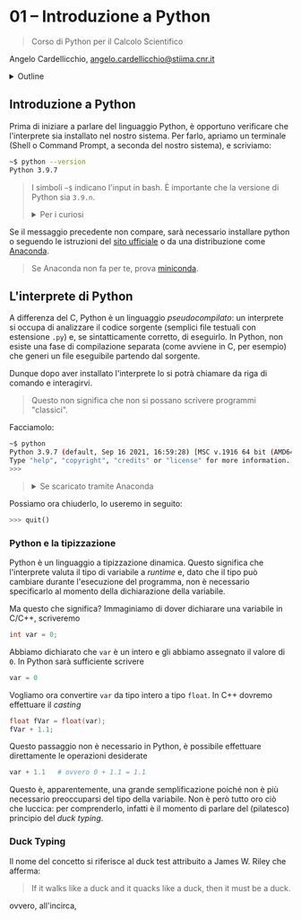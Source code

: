 # 01 – Introduzione a Python

> Corso di Python per il Calcolo Scientifico

Angelo Cardellicchio, angelo.cardellicchio@stiima.cnr.it

<details>
    <summary>Outline</summary>

<!-- TOC -->

- [01 – Introduzione a Python](#01--introduzione-a-python)

<!-- /TOC -->
</details>

## Introduzione a Python

Prima di iniziare a parlare del linguaggio Python, è opportuno verificare che
l'interprete sia installato nel nostro sistema. Per farlo, apriamo un
terminale (Shell o Command Prompt, a seconda del nostro sistema), e scriviamo:

```sh
~$ python --version
Python 3.9.7
```

> I simboli `~$` indicano l'input in bash. È importante che la versione di Python sia `3.9.n`.
>
> <details>
>     <summary>Per i curiosi</summary>
>
> -   [What does ~$ stand for?](https://askubuntu.com/a/304023);
> -   [What does the $ mean when running commands?](https://stackoverflow.com/a/19986337/14879005);
> -   [What is the origin of the UNIX $ (dollar) prompt?](https://superuser.com/a/57613).
>
> </details>

<!-- https://stackoverflow.com/a/19986337/14879005 -->

Se il messaggio precedente non compare, sarà necessario installare python o
seguendo le istruzioni del [sito ufficiale](https://www.python.org) o da una
distribuzione come [Anaconda](https://www.anaconda.com).

> Se Anaconda non fa per te, prova [miniconda](https://docs.conda.io/en/latest/miniconda.html).


## L'interprete di Python

A differenza del C, Python è un linguaggio _pseudocompilato_: un interprete si
occupa di analizzare il codice sorgente (semplici file testuali con estensione
`.py`) e, se sintatticamente corretto, di eseguirlo. In Python, non esiste una
fase di compilazione separata (come avviene in C, per esempio) che generi un
file eseguibile partendo dal sorgente.

Dunque dopo aver installato l'interprete lo si potrà chiamare da riga di
comando e interagirvi.

> Questo non significa che non si possano scrivere programmi "classici".

Facciamolo:

```sh
~$ python
Python 3.9.7 (default, Sep 16 2021, 16:59:28) [MSC v.1916 64 bit (AMD64)] on win32
Type "help", "copyright", "credits" or "license" for more information.
>>>
```

> <details>
>     <summary>Se scaricato tramite Anaconda</summary>
>
> ```bash
> ~$ python
> Python 3.9.7 (default, Sep 16 2021, 16:59:28) [MSC v.1916 64 bit (AMD64)] :: Anaconda, Inc. on win32
> Type "help", "copyright", "credits" or "license" for more information.
> >>>
> ```
> </details>

Possiamo ora chiuderlo, lo useremo in seguito:

```py
>>> quit()
```


### Python e la tipizzazione

Python è un linguaggio a tipizzazione dinamica. Questo significa che
l'interprete valuta il tipo di variabile a _runtime_ e, dato che il tipo può
cambiare durante l'esecuzione del programma, non è necessario specificarlo
al momento della dichiarazione della variabile.

Ma questo che significa? Immaginiamo di dover dichiarare una variabile in
C/C++, scriveremo

```CPP
int var = 0;
```

Abbiamo dichiarato che `var` è un intero e gli abbiamo assegnato il valore di
`0`. In Python sarà sufficiente scrivere

```python
var = 0
```

Vogliamo ora convertire `var` da tipo intero a tipo `float`. In C++ dovremo
effettuare il _casting_

```CPP
float fVar = float(var);
fVar + 1.1;
```

Questo passaggio non è necessario in Python, è possibile effettuare
direttamente le operazioni desiderate

```python
var + 1.1   # ovvero 0 + 1.1 = 1.1
```

Questo è, apparentemente, una grande semplificazione poiché non è più
necessario preoccuparsi del tipo della variabile. Non è però tutto oro ciò
che luccica: per comprenderlo, infatti è il momento di parlare del (pilatesco)
principio del _duck typing_.

### Duck Typing

Il nome del concetto si riferisce al duck test attribuito a James W. Riley che
afferma:

> If it walks like a duck and it quacks like a duck, then it must be a duck.

ovvero, all'incirca, 
